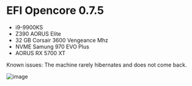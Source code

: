 # EFI Opencore 0.7.5

- i9-9900KS
- Z390 AORUS Elite
- 32 GB Corsair 3600 Vengeance Mhz
- NVME Samung 970 EVO Plus
- AORUS RX 5700 XT

Known issues:
The machine rarely hibernates and does not come back.


![image](https://user-images.githubusercontent.com/23019605/139615934-32b0abb9-d76c-449b-921b-61d929f8b9e5.png)

